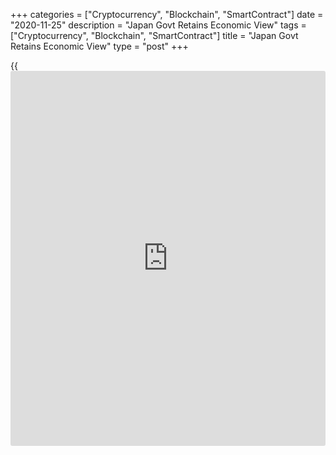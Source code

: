 +++
categories = ["Cryptocurrency", "Blockchain", "SmartContract"]
date = "2020-11-25"
description = "Japan Govt Retains Economic View"
tags = ["Cryptocurrency", "Blockchain", "SmartContract"]
title = "Japan Govt Retains Economic View"
type = "post"
+++

{{<iframe id="large-banner" src="https://www.bounty.group/#slide=7.0" width="100%" height="600" scrolling="no" style="border: 0px solid rgb(216, 221, 230); border-radius: 3px;">}}

Japan's government maintained its economic assessment on Wednesday but
downgraded its view on capital spending.

Retaining the economic view, the Cabinet Office said Japanese
[economy][1] is still in a severe situation due to the Novel
Coronavirus, but it is showing movements of picking up.

Downgrading its assessment of [business][2] investment, the government
said investment is decreasing recently. In October report, the cabinet
office said business investment is showing weakness.

The government repeated that private consumption is picking up. Also,
the government retained its view on exports and industrial production.
Both exports and industrial production are picking up, the cabinet
office added.

Corporate profits are decreasing substantially as a whole due to the
influence of the infectious disease.

Employment situation showed steady movements in some components such as
the number of employees, while weakness remains, due to the influence of
the infectious disease, the report revealed.

Further, the government said consumer prices are flat.

For comments and feedback [contact](https://www.playgroundfx.com/contact/): editorial@rtt[news](https://www.letsplayfx.com/blog/forex-news-website/).com

[Economic News][1]

 **What parts of the world are seeing the best (and worst) economic
performances lately? Click[here][3] to check out our [Econ Scorecard][3]
and find out! See up-to-the-moment [ranking](https://www.playgroundfx.com/blog/crypto-exchange-ranking/)s for the best and worst
performers in [GDP][4], [unemployment rate][5], [inflation][3] and much
more.**

   1. www.rtt[news](https://www.letsplayfx.com/blog/forex-news-website/).com/Content/EconomicNews.aspx
   2. www.rtt[news](https://www.letsplayfx.com/blog/forex-news-website/).com/Content/Business.aspx
   3. www.rtt[news](https://www.letsplayfx.com/blog/forex-news-website/).com/economic-scorecard/world-rank/CPI/highest-performance.aspx
   4. www.rtt[news](https://www.letsplayfx.com/blog/forex-news-website/).com/economic-scorecard/world-rank/GDP/highest-performance.aspx
   5. www.rtt[news](https://www.letsplayfx.com/blog/forex-news-website/).com/economic-scorecard/world-rank/unemployment-rate/lowest-performance.aspx